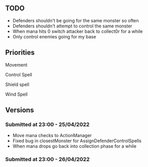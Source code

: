 ## TODO

* Defenders shouldn't be going for the same monster so often
* Defenders shouldn't attempt to control the same monster
* When mana hits 0 switch attacker back to collect0r for a while
* Only control enemies going for my base

## Priorities

Movement



Control Spell



Shield spell 



Wind Spell



## Versions

### Submitted at 23:00 - 25/04/2022
* Move mana checks to ActionManager
* Fixed bug in closestMonster for AssignDefenderControlSpells
* When mana drops go back into collection phase for a while

### Submitted at 23:00 - 26/04/2022

